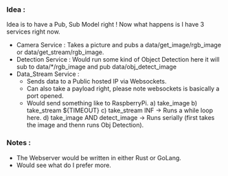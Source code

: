 ### Idea : 
Idea is to have a Pub, Sub Model right ! 
Now what happens is I have 3 services right now. 

- Camera Service : Takes a picture and pubs a data/get_image/rgb_image or data/get_stream/rgb_image.
- Detection Service : Would run some kind of Object Detection here it will sub to data/*/rgb_image and pub data/obj_detect_image
- Data_Stream Service : 
   - Sends data to a Public hosted IP via Websockets.
   - Can also take a payload right, please note websockets is basically a port opened. 
   - Would send something like to RaspberryPi. 
	a) take_image
	b) take_stream ${TIMEOUT}
	c) take_stream INF -> Runs a while loop here.
	d) take_image AND detect_image -> Runs serially (first takes the image and thenn runs Obj Detection).

### Notes :
- The Webserver would be written in either Rust or GoLang. 
- Would see what do I prefer more.



